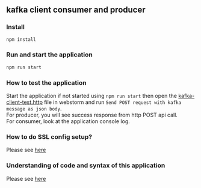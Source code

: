 ## kafka client consumer and producer

### Install
```sh
npm install
```

### Run and start the application
```sh
npm run start
```
### How to test the application
Start the application if not started using `npm run start` then
open the [kafka-client-test.http](./tests/kafaka-client-test.http) file in webstorm and run `Send POST request with kafka message as json body`.
<br>
For producer, you will see success response from http POST api call.
<br>
For consumer, look at the application console log.

### How to do SSL config setup?
Please see [here](./docs/how-to-export-certificates-from-jks.md)

### Understanding of code and syntax of this application
Please see [here](./docs/understanding-of-code-and-syntax.md)
